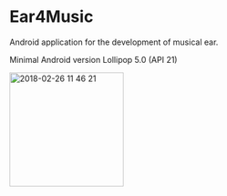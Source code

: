 # Ear4Music
Android application for the development of musical ear.

Minimal Android version Lollipop 5.0 (API 21)

<img width="200" alt="2018-02-26 11 46 21" src="https://user-images.githubusercontent.com/15856751/36667404-02c5b9fe-1aee-11e8-9c72-fb95ba6a83c1.png">
